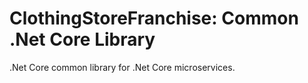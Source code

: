 # ClothingStoreFranchise: Common .Net Core Library
.Net Core common library for .Net Core microservices.  
